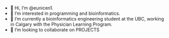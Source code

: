 - 👋 Hi, I’m @eunicen1.
- 👀 I’m interested in programming and bioinformatics. 
- 🌱 I’m currently a bioinformatics engineering student at the UBC, working in Calgary with the Physician Learning Program. 
- 💞️ I’m looking to collaborate on PROJECTS

